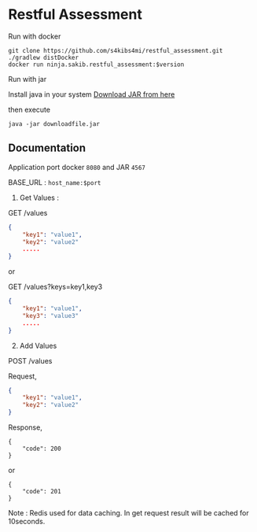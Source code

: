 # Restful Assessment

Run with docker

```
git clone https://github.com/s4kibs4mi/restful_assessment.git
./gradlew distDocker
docker run ninja.sakib.restful_assessment:$version
```

Run with jar

Install java in your system
[Download JAR from here](https://github.com/s4kibs4mi/restful_assessment/releases/download/1.3/restful_assessment-1.3.jar)

then execute 

```
java -jar downloadfile.jar
```

## Documentation

Application port docker `8080` and JAR `4567`

BASE_URL : `host_name:$port`

1. Get Values : 

GET /values
```json
{
    "key1": "value1",
    "key2": "value2"
    .....
}
```
or

GET /values?keys=key1,key3
```json
{
    "key1": "value1",
    "key3": "value3"
    .....
}
```

2. Add Values

POST /values

Request,
```json
{
    "key1": "value1",
    "key2": "value2"
}
```

Response,
```
{
    "code": 200
}
```
or
```
{
    "code": 201
}
```

Note : Redis used for data caching. In get request result will be cached for 10seconds.
